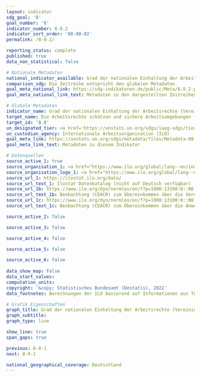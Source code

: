```yaml
---
layout: indicator    
sdg_goal: '8'    
goal_number: '8'    
indicator_number: 8.8.2    
indicator_sort_order: '08-08-02'    
permalink: /8-8-2/    

reporting_status: complete    
published: true    
data_non_statistical: false    

# Nationale Metadaten    
national_indicator_available: Grad der nationalen Einhaltung der Arbeitsrechte (Vereinigungsfreiheit und Tarifverhandlungen) basierend auf Textquellen der Internationalen Arbeitsorganisation (ILO) und nationalen Gesetzesgrundlagen    
comparison_sdg: Die Zeitreihe entspricht den globalen Metadaten.    
goal_meta_national_link: https://sdg-indikatoren.de/public/Meta/8.8.2.pdf
goal_meta_national_link_text: Metadaten zu den dargestellten Zeitreihen    

# Globale Metadaten    
indicator_name: Grad der nationalen Einhaltung der Arbeitsrechte (Vereinigungsfreiheit und Tarifverhandlungen) basierend auf Textquellen der Internationalen Arbeitsorganisation (ILO) und nationalen Gesetzesgrundlagen, nach Geschlecht und Migrationsstatus    
target_name: Die Arbeitsrechte schützen und sichere Arbeitsumgebungen für alle Erwerbstätigen, einschließlich der Arbeitsmigranten und insbesondere der Arbeitsmigrantinnen, und der Menschen in prekärer Erwerbstätigkeit, fördern    
target_id: '8.8'    
un_designated_tier: <a href='https://unstats.un.org/sdgs/iaeg-sdgs/tier-classification/' title='Klicken Sie hier um weitere Informationen zur UN-Tier-Klassifikation zu erhalten.'  target='_blank'>Tier II</a>    
un_custodian_agency: Internationale Arbeitsorganisation (ILO)    
goal_meta_link: https://unstats.un.org/sdgs/metadata/files/Metadata-08-08-02.pdf    
goal_meta_link_text: Metadaten zu diesem Indikator        

# Datenquellen
source_active_1: true
source_organisation_1: <a href="https://www.ilo.org/global/lang--en/index.htm"> Internationale Arbeitsorganisation (ILO) </a>
source_organisation_logo_1: <a href="https://www.ilo.org/global/lang--en/index.htm"><img src="https://g205sdgs.github.io/sdg-indicators/public/OrgImgDe/ilo.png" alt="Logo ilo" style="height:60px; width:148px"/></a>
source_url_1: https://ilostat.ilo.org/data/
source_url_text_1: Ilostat Datenkatalog (nicht auf Deutsch verfügbar)
source_url_1b: https://www.ilo.org/dyn/normlex/en/f?p=1000:13100:0::NO:13100:P13100_COMMENT_ID:4118566
source_url_text_1b: Beobachtung (CEACR) zum Übereinkommen über die Vereinigungsfreiheit und den Schutz des Vereinigungsrechtes (nicht auf Deutsch verfügbar)
source_url_1c: https://www.ilo.org/dyn/normlex/en/f?p=1000:13100:0::NO:13100:P13100_COMMENT_ID:4118262
source_url_text_1c: Beobachtung (CEACR) zum Übereinkommen über die Anwendung der Grundsätze des Vereinigungsrechtes und des Rechtes zu Kollektivverhandlungen (nicht auf Deutsch verfügbar)

source_active_2: false

source_active_3: false

source_active_4: false

source_active_5: false

source_active_6: false
    
data_show_map: False    
data_start_values:     
computation_units:     
copyright: '&copy; Statistisches Bundesamt (Destatis), 2022'    
data_footnotes: Berechnungen der ILO basierend auf Informationen aus Textquellen der ILO.<br>• Daten sind erst ab 2015 verfügbar.    

# Grafik Eigenschaften    
graph_title: Grad der nationalen Einhaltung der Arbeitsrechte (Vereinigungsfreiheit und Tarifverhandlungen) basierend auf Textquellen der Internationalen Arbeitsorganisation (ILO) und nationalen Gesetzesgrundlagen
graph_subtitle:     
graph_type: line    

show_line: true
span_gaps: true    

previous: 8-8-1    
next: 8-9-1    

national_geographical_coverage: Deutschland    
---
```


<span></span>
